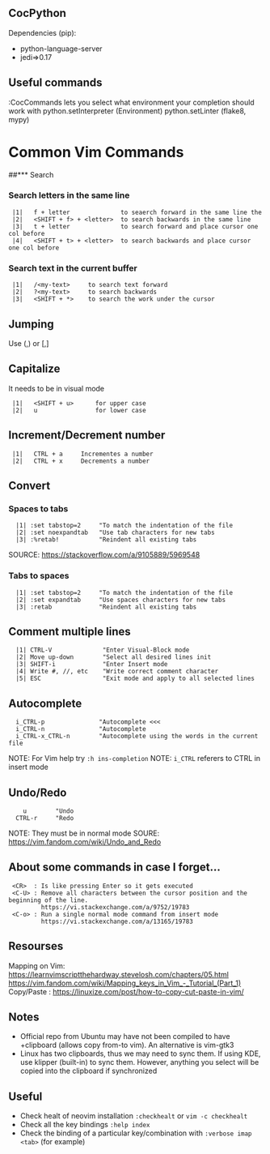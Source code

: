 ## CocPython
Dependencies (pip):
- python-language-server
- jedi=>0.17

## Useful commands
:CocCommands   lets you select what environment your completion should work with
    python.setInterpreter (Environment)
    python.setLinter      (flake8, mypy)


# Common Vim Commands

##*** Search

### Search letters in the same line
```
 |1|   f + letter              to seaerch forward in the same line the
 |2|   <SHIFT + f> + <letter>  to search backwards in the same line
 |3|   t + letter              to search forward and place cursor one col before
 |4|   <SHIFT + t> + <letter>  to search backwards and place cursor one col before
```
### Search text in the current buffer
```
 |1|   /<my-text>     to search text forward
 |2|   ?<my-text>     to search backwards
 |3|   <SHIFT + *>    to search the work under the cursor
```

## Jumping
 Use (,) or [,]

## Capitalize
 It needs to be in visual mode
```
 |1|   <SHIFT + u>      for upper case
 |2|   u                for lower case
```

## Increment/Decrement number
```
 |1|   CTRL + a     Incrementes a number
 |2|   CTRL + x     Decrements a number
```

## Convert
### Spaces to tabs
```
  |1| :set tabstop=2     "To match the indentation of the file
  |2| :set noexpandtab   "Use tab characters for new tabs
  |3| :%retab!           "Reindent all existing tabs
```
 SOURCE: https://stackoverflow.com/a/9105889/5969548

### Tabs to spaces
```
  |1| :set tabstop=2     "To match the indentation of the file
  |2| :set expandtab     "Use spaces characters for new tabs
  |3| :retab             "Reindent all existing tabs
```

## Comment multiple lines
```
  |1| CTRL-V              "Enter Visual-Block mode
  |2| Move up-down        "Select all desired lines init
  |3| SHIFT-i             "Enter Insert mode
  |4| Write #, //, etc    "Write correct comment character
  |5| ESC                 "Exit mode and apply to all selected lines
```

## Autocomplete
```
  i_CTRL-p               "Autocomplete <<<
  i_CTRL-n               "Autocomplete
  i_CTRL-x_CTRL-n        "Autocomplete using the words in the current file
```
 NOTE: For Vim help try `:h ins-completion`
 NOTE: `i_CTRL` referers to CTRL in insert mode

## Undo/Redo
```
    u        "Undo
  CTRL-r     "Redo
```
  NOTE: They must be in normal mode
  SOURE: https://vim.fandom.com/wiki/Undo_and_Redo

## About some commands in case I forget...
```
 <CR>  : Is like pressing Enter so it gets executed
 <C-U> : Remove all characters between the cursor position and the beginning of the line.
         https://vi.stackexchange.com/a/9752/19783
 <C-o> : Run a single normal mode command from insert mode
         https://vi.stackexchange.com/a/13165/19783
```
## Resourses
 Mapping on Vim: https://learnvimscriptthehardway.stevelosh.com/chapters/05.html
                 https://vim.fandom.com/wiki/Mapping_keys_in_Vim_-_Tutorial_(Part_1)
 Copy/Paste    : https://linuxize.com/post/how-to-copy-cut-paste-in-vim/

## Notes
 - Official repo from Ubuntu may have not been compiled to have +clipboard (allows copy
   from-to vim). An alternative is vim-gtk3
 - Linux has two clipboards, thus we may need to sync them. If using KDE, use klipper
   (built-in) to sync them. However, anything you select will be copied into the clipboard
   if synchronized

## Useful

 - Check healt of neovim installation `:checkhealt` or `vim -c checkhealt`
 - Check all the key bindings `:help index`
 - Check the binding of a particular key/combination with `:verbose imap
   <tab>` (for example)
